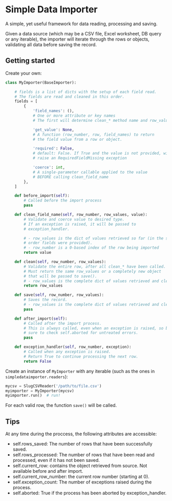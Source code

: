 Simple Data Importer
====================

A simple, yet useful framework for data reading, processing and saving.

Given a data source (which may be a CSV file, Excel worksheet, DB query or any
iterable), the importer will iterate through the rows or objects, validating
all data before saving the record.

Getting started
---------------

Create your own:

```python
class MyImporter(BaseImporter):

    # fields is a list of dicts with the setup of each field read.
    # The fields are read and cleaned in this order.
    fields = [
        {
            'field_names': (),
            # One or more attribute or key names
            # The first will determine clean_* method name and row_values key

            'get_value': None,
            # A function (row_number, row, field_names) to return
            # the field value from a row or object.

            'required': False,
            # default: False. If True and the value is not provided, will
            # raise an RequiredFieldMissing exception

            'coerce': int,
            # A single-parameter callable applied to the value
            # BEFORE calling clean_field_name
        },
    ]

    def before_import(self):
        # Called before the import process
        pass

    def clean_field_name(self, row_number, row_values, value):
        # Validate and coerce value to desired type.
        # If an exception is raised, it will be passed to
        # exception_handler.

        # - row_values is the dict of values retrieved so far (in the same
        # order fields were provided).
        # - row_number is a 0-based index of the row being imported
        return value

    def clean(self, row_number, row_values):
        # Validate the entire row, after all clean_* have been called.
        # Must return the same row_values or a completely new object
        # that will be passed to save().
        # - row_values is the complete dict of values retrieved and cleaned
        return row_values

    def save(self, row_number, row_values):
        # Saves the record.
        # - row_values is the complete dict of values retrieved and cleaned
        pass

    def after_import(self):
        # Called after the import process.
        # This is always called, even when an exception is raised, so be
        # sure to check self.aborted for untreated errors.
        pass

    def exception_handler(self, row_number, exception):
        # Called when any exception is raised.
        # Return True to continue processing the next row.
        return False
```

Create an instance of `MyImporter` with any iterable (such as the ones in
`simpledataimporter.readers`):

```python
mycsv = SlugCSVReader('/path/to/file.csv')
myimporter = MyImporter(mycsv)
myimporter.run()  # run!
```

For each valid row, the function `save()` will be called.


Tips
----
At any time during the proccess, the following attributes are accessible:

- self.rows_saved: The number of rows that have been successfully saved.
- self.rows_processed: The number of rows that have been read and processed,
    even if it has not been saved.
- self.current_row: contains the object retrieved from source. Not available
    before and after import.
- self.current_row_number: the current row number (starting at 0).
- self.exception_count: The number of exceptions raised during the process.
- self.aborted: True if the process has been aborted by exception_handler.
